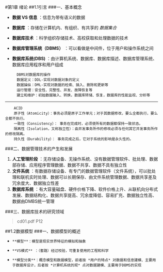#第1章 绪论
##1.1引言
###一、基本概念
* **数据 VS 信息** ：信息为带有语义的数据
* **数据库** ：存储在计算机内、有组织、有共享的 *数据集合* 
* **数据库技术** ：科学组织存储技术、高校获取和处理数据的技术
* **数据库管理系统（DBMS）** ：可以看做是中间件，位于用户和操作系统之间
* **数据库系统(DBS)** ：由计算机系统、数据库、数据库描述、数据库管理系统、数据库应用程序和用户组成
    

        DBMS对数据库的操作
        数据定义：DDL-实现对数据对象的定义
        数据操纵：DML-实现对数据的检索、插入、删除和更新等
        运行管理：安全性、完整性、并发、故障恢复等
        建立和维护：初始数据输入、转换，数据库转储、恢复，数据库的性能监视、分析等
---
        ACID
        原子性（Atomicity）：事务必须是原子工作单元；对于其数据修改，要么全都执行，要么全都不执行。
        一致性（Consistency）： 事务在完成时，必须使所有的数据都保持一致状态。
        隔离性（Isolation，又称独立性）：由并发事务所作的修改必须与任何其它并发事务所作的修改隔离。
        持久性（Durability）： 事务完成之后，它对于系统的影响是永久性的。

###二、数据管理技术的产生和发展
1. **人工管理阶段** ：无存储设备、无操作系统、没有数据管理软件、批处理、数据部存储、应用程序管理数据、数据不共享、数据不具有独立性
1. **文件系统** ：有数据存储设备、有专门的数据管理软件（文件系统），可以批处理和联机实时处理、数据可以长期保存、由文件系统管理数据、数据共享差及冗余度大、数据独立性差
1. **数据库系统** ：有大容量磁盘、硬件价格下降、软件价格上升、从联机向分布式发展、数据结构化、数据共享提高、冗余度降低、容易扩充、数据独立性高、数据由DMBS统一管理




###三、数据库技术的研究领域
>cd01.pdf  P12

##1.2数据模型
###一、数据模型的概述
*     **模型**：模型是现实世界特征的模拟和抽象
*     **VS模式** ：（套路）经过校验，可重复使用的工程和科学
*     **模型分类**：概念模型和数据模型，前者按 *用户的特点* 对数据和信息建模、主要用于数据库设计，后者按 *计算机系统的观* 点对数据建模、主要用于DBMS的实现





        
        

